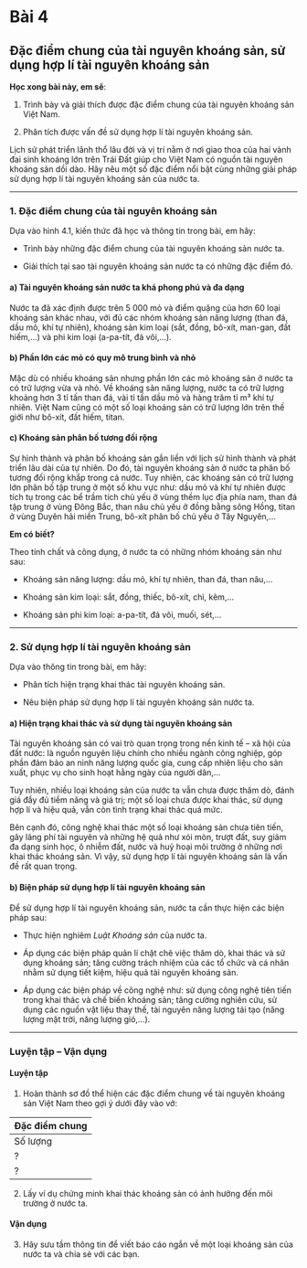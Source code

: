 # Bài 4
## Đặc điểm chung của tài nguyên khoáng sản, sử dụng hợp lí tài nguyên khoáng sản

**Học xong bài này, em sẽ**:

1. Trình bày và giải thích được đặc điểm chung của tài nguyên khoáng sản Việt Nam.

2. Phân tích được vấn đề sử dụng hợp lí tài nguyên khoáng sản.

Lịch sử phát triển lãnh thổ lâu đời và vị trí nằm ở nơi giao thoa của hai vành đai sinh khoáng lớn trên Trái Đất giúp cho Việt Nam có nguồn tài nguyên khoáng sản dồi dào. Hãy nêu một số đặc điểm nổi bật cùng những giải pháp sử dụng hợp lí tài nguyên khoáng sản của nước ta.

---

### 1. Đặc điểm chung của tài nguyên khoáng sản

Dựa vào hình 4.1, kiến thức đã học và thông tin trong bài, em hãy:
*   Trình bày những đặc điểm chung của tài nguyên khoáng sản nước ta.

*   Giải thích tại sao tài nguyên khoáng sản nước ta có những đặc điểm đó.

#### a) Tài nguyên khoáng sản nước ta khá phong phú và đa dạng

Nước ta đã xác định được trên 5 000 mỏ và điểm quặng của hơn 60 loại khoáng sản khác nhau, với đủ các nhóm khoáng sản năng lượng (than đá, dầu mỏ, khí tự nhiên), khoáng sản kim loại (sắt, đồng, bô-xít, man-gan, đất hiếm,...) và phi kim loại (a-pa-tít, đá vôi,...).

#### b) Phần lớn các mỏ có quy mô trung bình và nhỏ

Mặc dù có nhiều khoáng sản nhưng phần lớn các mỏ khoáng sản ở nước ta có trữ lượng vừa và nhỏ. Về khoáng sản năng lượng, nước ta có trữ lượng khoảng hơn 3 tỉ tấn than đá, vài tỉ tấn dầu mỏ và hàng trăm tỉ m³ khí tự nhiên. Việt Nam cũng có một số loại khoáng sản có trữ lượng lớn trên thế giới như bô-xít, đất hiếm, titan.

#### c) Khoáng sản phân bố tương đối rộng

Sự hình thành và phân bố khoáng sản gắn liền với lịch sử hình thành và phát triển lâu dài của tự nhiên. Do đó, tài nguyên khoáng sản ở nước ta phân bố tương đối rộng khắp trong cả nước. Tuy nhiên, các khoáng sản có trữ lượng lớn phân bố tập trung ở một số khu vực như: dầu mỏ và khí tự nhiên được tích tụ trong các bể trầm tích chủ yếu ở vùng thềm lục địa phía nam, than đá tập trung ở vùng Đông Bắc, than nâu chủ yếu ở đồng bằng sông Hồng, titan ở vùng Duyên hải miền Trung, bô-xít phân bố chủ yếu ở Tây Nguyên,...

**Em có biết?**

Theo tính chất và công dụng, ở nước ta có những nhóm khoáng sản như sau:
*   Khoáng sản năng lượng: dầu mỏ, khí tự nhiên, than đá, than nâu,...

*   Khoáng sản kim loại: sắt, đồng, thiếc, bô-xít, chì, kẽm,...

*   Khoáng sản phi kim loại: a-pa-tít, đá vôi, muối, sét,...

---

### 2. Sử dụng hợp lí tài nguyên khoáng sản

Dựa vào thông tin trong bài, em hãy:
*   Phân tích hiện trạng khai thác tài nguyên khoáng sản.

*   Nêu biện pháp sử dụng hợp lí tài nguyên khoáng sản nước ta.

#### a) Hiện trạng khai thác và sử dụng tài nguyên khoáng sản

Tài nguyên khoáng sản có vai trò quan trọng trong nền kinh tế – xã hội của đất nước: là nguồn nguyên liệu chính cho nhiều ngành công nghiệp, góp phần đảm bảo an ninh năng lượng quốc gia, cung cấp nhiên liệu cho sản xuất, phục vụ cho sinh hoạt hằng ngày của người dân,...

Tuy nhiên, nhiều loại khoáng sản của nước ta vẫn chưa được thăm dò, đánh giá đầy đủ tiềm năng và giá trị; một số loại chưa được khai thác, sử dụng hợp lí và hiệu quả, vẫn còn tình trạng khai thác quá mức.

Bên cạnh đó, công nghệ khai thác một số loại khoáng sản chưa tiên tiến, gây lãng phí tài nguyên và những hệ quả như xói mòn, trượt đất, suy giảm đa dạng sinh học, ô nhiễm đất, nước và huỷ hoại môi trường ở những nơi khai thác khoáng sản. Vì vậy, sử dụng hợp lí tài nguyên khoáng sản là vấn đề rất quan trọng.

#### b) Biện pháp sử dụng hợp lí tài nguyên khoáng sản

Để sử dụng hợp lí tài nguyên khoáng sản, nước ta cần thực hiện các biện pháp sau:
*   Thực hiện nghiêm *Luật Khoáng sản* của nước ta.

*   Áp dụng các biện pháp quản lí chặt chẽ việc thăm dò, khai thác và sử dụng khoáng sản; tăng cường trách nhiệm của các tổ chức và cá nhân nhằm sử dụng tiết kiệm, hiệu quả tài nguyên khoáng sản.

*   Áp dụng các biện pháp về công nghệ như: sử dụng công nghệ tiên tiến trong khai thác và chế biến khoáng sản; tăng cường nghiên cứu, sử dụng các nguồn vật liệu thay thế, tài nguyên năng lượng tái tạo (năng lượng mặt trời, năng lượng gió,...).

---

### Luyện tập – Vận dụng
#### Luyện tập

1. Hoàn thành sơ đồ thể hiện các đặc điểm chung về tài nguyên khoáng sản Việt Nam theo gợi ý dưới đây vào vở:

| Đặc điểm chung |
|---|
| Số lượng | Quy mô | Phân bố |
| ? | ? | ? |
| ? | ? | ? |

2. Lấy ví dụ chứng minh khai thác khoáng sản có ảnh hưởng đến môi trường ở nước ta.

#### Vận dụng

3. Hãy sưu tầm thông tin để viết báo cáo ngắn về một loại khoáng sản của nước ta và chia sẻ với các bạn.
